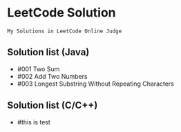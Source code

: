 # LeetCode Solution
    My Solutions in LeetCode Online Judge

## Solution list (Java)
+ #001 Two Sum
+ #002 Add Two Numbers
+ #003 Longest Substring Without Repeating Characters

## Solution list (C/C++)

+ #this is test
